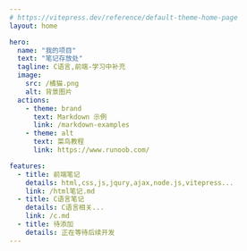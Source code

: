 ```yaml
---
# https://vitepress.dev/reference/default-theme-home-page
layout: home

hero:
  name: "我的项目"
  text: "笔记存放处"
  tagline: C语言,前端-学习中补充
  image:
    src: /橘猫.png
    alt: 背景图片
  actions:
    - theme: brand
      text: Markdown 示例
      link: /markdown-examples
    - theme: alt
      text: 菜鸟教程
      link: https://www.runoob.com/

features:
  - title: 前端笔记
    details: html,css,js,jqury,ajax,node.js,vitepress...
    link: /html笔记.md
  - title: C语言笔记
    details: C语言相关...
    link: /c.md
  - title: 待添加
    details: 正在等待后续开发
---
```


